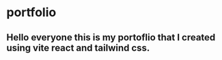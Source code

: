 # portfolio
## Hello everyone this is my portoflio that I created using vite react and tailwind css.

